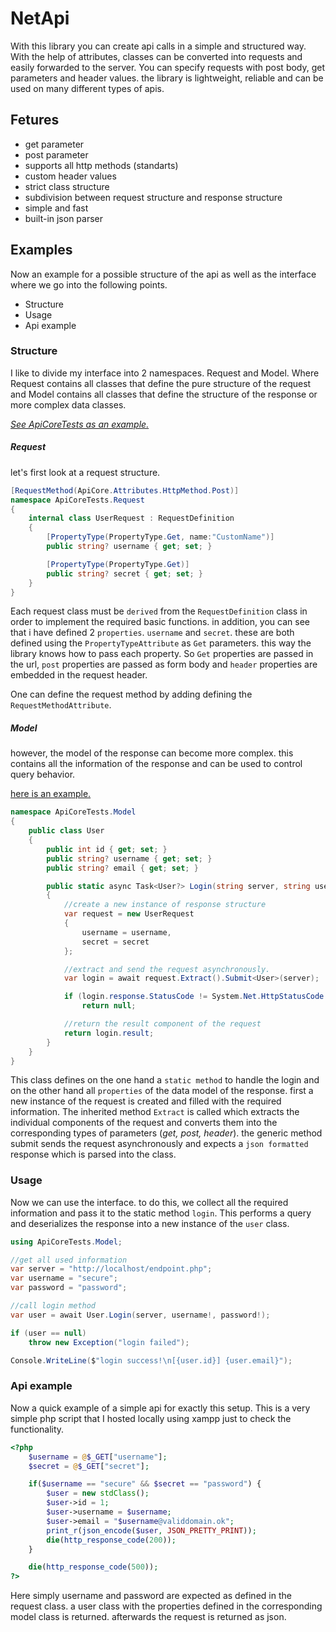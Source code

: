 # NetApi

With this library you can create api calls in a simple and structured way. With the help of attributes, classes can be converted into requests and easily forwarded to the server. You can specify requests with post body, get parameters and header values. the library is lightweight, reliable and can be used on many different types of apis.

## Fetures
- get parameter
- post parameter
- supports all http methods (standarts)
- custom header values
- strict class structure
- subdivision between request structure and response structure
- simple and fast
- built-in json parser

## Examples
Now an example for a possible structure of the api as well as the interface where we go into the following points.

- Structure
- Usage
- Api example

### Structure
I like to divide my interface into 2 namespaces. Request and Model. Where Request contains all classes that define the pure structure of the request and Model contains all classes that define the structure of the response or more complex data classes.

*[See ApiCoreTests as an example.](https://github.com/SamuelEnzi/NetApi/tree/main/Api/ApiCoreTests "see ApiCoreTests as an example")*

##### Request
let's first look at a request structure.
``` c#
[RequestMethod(ApiCore.Attributes.HttpMethod.Post)]
namespace ApiCoreTests.Request
{
    internal class UserRequest : RequestDefinition
    {
        [PropertyType(PropertyType.Get, name:"CustomName")]
        public string? username { get; set; }

        [PropertyType(PropertyType.Get)]
        public string? secret { get; set; }
    }
}
```
Each request class must be `derived` from the `RequestDefinition` class in order to implement the required basic functions. in addition, you can see that i have defined 2 `properties`. `username` and `secret`. these are both defined using the `PropertyTypeAttribute` as `Get` parameters. this way the library knows how to pass each property. So `Get` properties are passed in the url, `post` properties are passed as form body and `header` properties are embedded in the request header.

One can define the request method by adding defining the `RequestMethodAttribute`.

##### Model
however, the model of the response can become more complex. this contains all the information of the response and can be used to control query behavior.

[here is an example.](https://github.com/SamuelEnzi/NetApi/blob/main/Api/ApiCoreTests/Model/User.cs "here is an example.")

``` c#
namespace ApiCoreTests.Model
{
    public class User
    {
        public int id { get; set; }
        public string? username { get; set; }
        public string? email { get; set; }

        public static async Task<User?> Login(string server, string username, string secret)
        {
            //create a new instance of response structure
            var request = new UserRequest 
            { 
                username = username, 
                secret = secret 
            };

            //extract and send the request asynchronously.
            var login = await request.Extract().Submit<User>(server);

            if (login.response.StatusCode != System.Net.HttpStatusCode.OK)
                return null;

            //return the result component of the request
            return login.result;
        }
    }
}
```

This class defines on the one hand a `static method` to handle the login and on the other hand all `properties` of the data model of the response. first a new instance of the request is created and filled with the required information. The inherited method `Extract` is called which extracts the individual components of the request and converts them into the corresponding types of parameters (*get, post, header*). the generic method submit sends the request asynchronously and expects a `json formatted` response which is parsed into the class. 

### Usage
Now we can use the interface. to do this, we collect all the required information and pass it to the static method `login`. This performs a query and deserializes the response into a new instance of the `user` class. 

``` c#
using ApiCoreTests.Model;

//get all used information
var server = "http://localhost/endpoint.php";
var username = "secure";
var password = "password";

//call login method
var user = await User.Login(server, username!, password!);

if (user == null)
    throw new Exception("login failed");

Console.WriteLine($"login success!\n[{user.id}] {user.email}");
```

### Api example
Now a quick example of a simple api for exactly this setup. This is a very simple php script that I hosted locally using xampp just to check the functionality. 

``` php
<?php
    $username = @$_GET["username"];
    $secret = @$_GET["secret"];

    if($username == "secure" && $secret == "password") {
        $user = new stdClass();
        $user->id = 1;
        $user->username = $username;
        $user->email = "$username@validdomain.ok";
        print_r(json_encode($user, JSON_PRETTY_PRINT));
        die(http_response_code(200));
    }

    die(http_response_code(500));
?>
```
Here simply username and password are expected as defined in the request class. a user class with the properties defined in the corresponding model class is returned. afterwards the request is returned as json.
